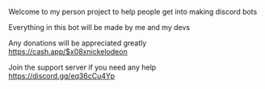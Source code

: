 Welcome to my person project to help people get into making discord bots

Everything in this bot will be made by me and my devs

Any donations will be appreciated greatly
https://cash.app/$x08xnickelodeon 

Join the support server if you need any help 
https://discord.gg/eq36cCu4Yp

